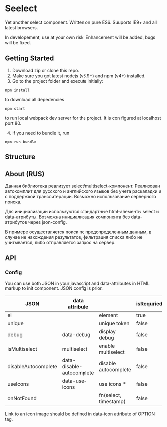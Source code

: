 # Seelect

Yet another select component.
Written on pure ES6.
Suuports IE9+ and all latest browsers.

In developement, use at your own risk. Enhancement will be added, bugs will be fixed.

## Getting Started

1. Download zip or clone this repo.
2. Make sure you got latest nodejs (v6.9+) and npm (v4+) installed.
3. Go to the project folder and execute initially:

```
npm install
```
to download all depedencies 

```
npm start
```
to run local webpack dev server for the project. It is con figured at localhost port 80.

4. If you need to bundle it, run

```
npm run bundle
```

## Structure


## About (RUS)

Данная библиотека реализует select/multiselect-компонент. 
Реализован автокомплит для русского и английского языков без учета раскаладки и с поддержкой транслитерации. 
Возможно использование серверного поиска. 

Для инициализации используются стандартные html-элементы select и data-атрибуты.
Возможна инициализация компонента без data-атрибутов через json-config.

В примере осуществляется поиск по предопределенным данным, в случае не нахождения результатов, фильтрация списка либо не учитывается, либо отправляется запрос на сервер.

## API

### Config

You can use both JSON in your javascript and data-attributes in HTML markup to init component.
JSON config is prior.

JSON                | data attribute            |                           | isRequried  | Default value
------------------- | ------------------------- | ------------------------- | ----------- | --------------
el                  |                           | element                   | true        |
unique              |                           | unique token              | false       | Date.now()
debug               | data-debug                | display debug             | false       | false
isMultiselect       | multiselect               | enable multiselect        | false       | false
disableAutocomplete | data-disable-autocomplete | disable autocomplete      | false       | false
useIcons            | data-use-icons            | use icons *               | false       | false
onNotFound          |                           | fn(select, timestamp)     | false       |

Link to an icon image should be defined in data-icon attribute of OPTION tag.
